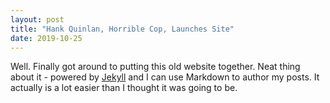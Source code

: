 ```yaml
---
layout: post
title: "Hank Quinlan, Horrible Cop, Launches Site"
date: 2019-10-25
---
```


Well. Finally got around to putting this old website together. Neat thing about it - powered by [Jekyll](http://jekyllrb.com) and I can use Markdown to author my posts. It actually is a lot easier than I thought it was going to be.
